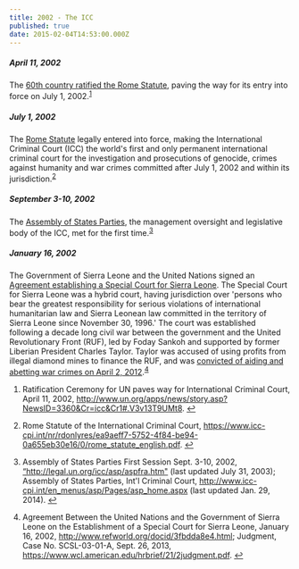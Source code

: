 ```yaml
---
title: 2002 - The ICC
published: true
date: 2015-02-04T14:53:00.000Z
---
```



##### April 11, 2002

The [60th country ratified the Rome Statute](http://www.un.org/apps/news/story.asp?NewsID=3360&amp;Cr=icc&amp;Cr1=#.UvvNf_ZkJJk), paving the way for its entry into force on July 1, 2002.<sup id="fnref:source2002apr"><a class="footnote" href="#fn:source2002apr">1</a></sup>

##### July 1, 2002

The [Rome Statute](http://www.icc-cpi.int/NR/rdonlyres/ADD16852-AEE9-4757-ABE7-9CDC7CF02886/283503/RomeStatutEng1.pdf) legally entered into force, making the International Criminal Court (ICC) the world's first and only permanent international criminal court for the investigation and prosecutions of genocide, crimes against humanity and war crimes committed after July 1, 2002 and within its jurisdiction.<sup id="fnref:source2002jul"><a class="footnote" href="#fn:source2002jul">2</a></sup>

##### September 3-10, 2002

The [Assembly of States Parties](https://asp.icc-cpi.int/en_menus/asp/Pages/asp_home.aspx), the management oversight and legislative body of the ICC, met for the first time.<sup id="fnref:source2002-sep"><a class="footnote" href="#fn:source2002-sep">3</a></sup>

##### January 16, 2002

The Government of Sierra Leone and the United Nations signed an [Agreement establishing a Special Court for Sierra Leone](https://www.icrc.org/applic/ihl/ihl.nsf/b0d5f4c1f4b8102041256739003e6366/65cb6be7caca532cc1256c1d0027f549?OpenDocument). The Special Court for Sierra Leone was a hybrid court, having jurisdiction over 'persons who bear the greatest responsibility for serious violations of international humanitarian law and Sierra Leonean law committed in the territory of Sierra Leone since November 30, 1996.' The court was established following a decade long civil war between the government and the United Revolutionary Front (RUF), led by Foday Sankoh and supported by former Liberian President Charles Taylor. Taylor was accused of using profits from illegal diamond mines to finance the RUF, and was [convicted of aiding and abetting war crimes on April 2, 2012](https://www.wcl.american.edu/hrbrief/21/2judgment.pdf).<sup id="fnref:source2002jan"><a class="footnote" href="#fn:source2002jan">4</a></sup>

<div class="footnotes"><ol><li id="fn:source2002apr"><p>Ratification Ceremony for UN paves way for International Criminal Court, April 11, 2002,&nbsp;<a href="http://www.un.org/apps/news/story.asp?NewsID=3360&amp;Cr=icc&amp;Cr1#.V3v13T9UMt8">http://www.un.org/apps/news/story.asp?NewsID=3360&amp;Cr=icc&amp;Cr1#.V3v13T9UMt8</a>. <a class="reversefootnote" href="#fnref:source2002apr">↩</a></p></li><li id="fn:source2002jul"><p>Rome Statute of the International Criminal Court,&nbsp;<a href="https://www.icc-cpi.int/nr/rdonlyres/ea9aeff7-5752-4f84-be94-0a655eb30e16/0/rome_statute_english.pdf">https://www.icc-cpi.int/nr/rdonlyres/ea9aeff7-5752-4f84-be94-0a655eb30e16/0/rome_statute_english.pdf</a>. <a class="reversefootnote" href="#fnref:source2002jul">↩</a></p></li><li id="fn:source2002-sep"><p>Assembly of States Parties First Session Sept. 3-10, 2002, <a href="http://legal.un.org/icc/asp/aspfra.htm">&ldquo;http://legal.un.org/icc/asp/aspfra.htm"</a> (last updated July 31, 2003); Assembly of States Parties, Int'l Criminal Court, <a href="http://www.icc-cpi.int/en_menus/asp/Pages/asp_home.aspx">http://www.icc-cpi.int/en_menus/asp/Pages/asp_home.aspx</a> (last updated Jan. 29, 2014). <a class="reversefootnote" href="#fnref:source2002-sep">↩</a></p></li><li id="fn:source2002jan"><p>Agreement Between the United Nations and the Government of Sierra Leone on the Establishment of a Special Court for Sierra Leone, January 16, 2002, <a href="http://www.refworld.org/docid/3fbdda8e4.html">http://www.refworld.org/docid/3fbdda8e4.html</a>; Judgment, Case No. SCSL-03-01-A, Sept. 26, 2013, <a href="https://www.wcl.american.edu/hrbrief/21/2judgment.pdf">https://www.wcl.american.edu/hrbrief/21/2judgment.pdf</a>. <a class="reversefootnote" href="#fnref:source2002jan">↩</a></p></li></ol></div>